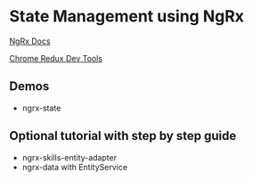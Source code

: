 # State Management using NgRx

[NgRx Docs](https://ngrx.io/docs)

[Chrome Redux Dev Tools](https://chrome.google.com/webstore/detail/redux-devtools/lmhkpmbekcpmknklioeibfkpmmfibljd?hl=de)

## Demos

- ngrx-state

## Optional tutorial with step by step guide

- ngrx-skills-entity-adapter
- ngrx-data with EntityService
